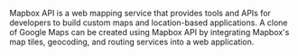 Mapbox API is a web mapping service that provides tools and APIs for developers to build custom maps and location-based applications.
A clone of Google Maps can be created using Mapbox API by integrating Mapbox's map tiles, geocoding, and routing services into a web application.

